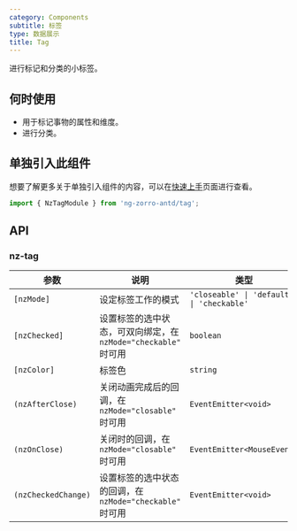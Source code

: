 ```yaml
---
category: Components
subtitle: 标签
type: 数据展示
title: Tag
---
```


进行标记和分类的小标签。

## 何时使用

- 用于标记事物的属性和维度。
- 进行分类。

## 单独引入此组件

想要了解更多关于单独引入组件的内容，可以在[快速上手](/docs/getting-started/zh#单独引入某个组件)页面进行查看。

```ts
import { NzTagModule } from 'ng-zorro-antd/tag';
```

## API

### nz-tag

| 参数 | 说明 | 类型 | 默认值 |
| --- | --- | --- | --- |
| `[nzMode]` | 设定标签工作的模式 | `'closeable' \| 'default' \| 'checkable'` | `'default'` |
| `[nzChecked]` | 设置标签的选中状态，可双向绑定，在 `nzMode="checkable"` 时可用 | `boolean` | `false` |
| `[nzColor]` | 标签色 | `string` | - |
| `(nzAfterClose)` | 关闭动画完成后的回调，在 `nzMode="closable"` 时可用 | `EventEmitter<void>` | - |
| `(nzOnClose)` | 关闭时的回调，在 `nzMode="closable"` 时可用 | `EventEmitter<MouseEvent>` | - |
| `(nzCheckedChange)` | 设置标签的选中状态的回调，在 `nzMode="checkable"` 时可用 | `EventEmitter<void>` | - |
